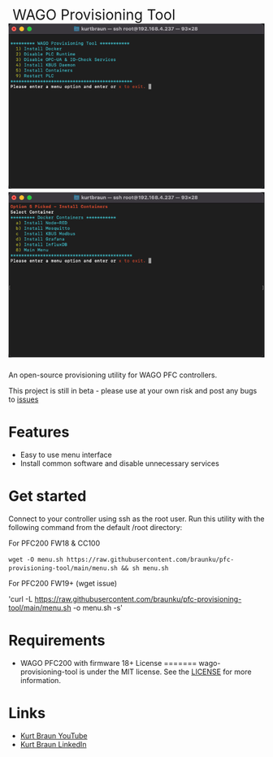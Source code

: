 <h1 style="font-weight:normal">
  &nbsp;WAGO Provisioning Tool&nbsp;
  <a href="provisioning gif"><img src=wago-provisioning-tool.png></a>
  <a href="docker gif"><img src=docker-menu.png></a>
</h1>

An open-source provisioning utility for WAGO PFC controllers.

This project is still in beta - please use at your own risk and post any bugs to [issues](https://https://github.com/braunku/pfc-provisioning-tool/issues)
<br>

Features
========
* Easy to use menu interface
* Install common software and disable unnecessary services

Get started
===========
Connect to your controller using ssh as the root user.  Run this utility  with the following command from the default /root directory:

For PFC200 FW18 & CC100

`wget -O menu.sh https://raw.githubusercontent.com/braunku/pfc-provisioning-tool/main/menu.sh && sh menu.sh`

For PFC200 FW19+ (wget issue)

'curl -L https://raw.githubusercontent.com/braunku/pfc-provisioning-tool/main/menu.sh -o menu.sh -s'

Requirements
============
* WAGO PFC200 with firmware 18+
License
=======
wago-provisioning-tool is under the MIT license. See the [LICENSE](https://github.com/braunku/wago-provisioning-tool/blob/main/LICENSE.md) for more information.

Links
=====
* [Kurt Braun YouTube](https://www.youtube.com/channel/WAGOKurt)
* [Kurt Braun LinkedIn](https://www.linkedin.com/in/wago-kurt-braun/)
